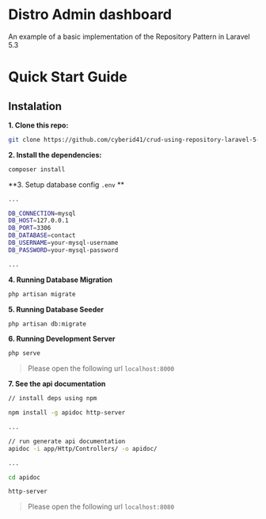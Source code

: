 # Distro Admin dashboard

An example of a basic implementation of the Repository Pattern in Laravel 5.3

# Quick Start Guide

## Instalation

**1. Clone this repo:**

```sh
git clone https://github.com/cyberid41/crud-using-repository-laravel-5-3.git
```

**2. Install the dependencies:**

```sh
composer install
```

**3. Setup database config `.env` **

```sh
...

DB_CONNECTION=mysql
DB_HOST=127.0.0.1
DB_PORT=3306
DB_DATABASE=contact
DB_USERNAME=your-mysql-username
DB_PASSWORD=your-mysql-password

...
```

**4. Running Database Migration**

```sh
php artisan migrate
```

**5. Running Database Seeder**

```sh
php artisan db:migrate
```

**6. Running Development Server**

```sh
php serve
```

> Please open the following url `localhost:8000`


**7. See the api documentation**

```sh
// install deps using npm

npm install -g apidoc http-server

...

// run generate api documentation
apidoc -i app/Http/Controllers/ -o apidoc/

...

cd apidoc

http-server

```

> Please open the following url `localhost:8080`
